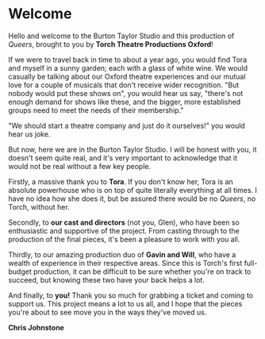 # Welcome

Hello and welcome to the Burton Taylor Studio and this production of _Queers_,
brought to you by **Torch Theatre Productions Oxford**!

If we were to travel back in time to about a year ago, you would find Tora and
myself in a sunny garden; each with a glass of white wine. We would casually be
talking about our Oxford theatre experiences and our mutual love for a couple of
musicals that don't receive wider recognition. "But nobody would put these shows
on", you would hear us say, "there's not enough demand for shows like these, and
the bigger, more established groups need to meet the needs of their membership."

"We should start a theatre company and just do it ourselves!" you would hear us
joke.

But now, here we are in the Burton Taylor Studio. I will be honest with you, it
doesn't seem quite real, and it's very important to acknowledge that it would not
be real without a few key people.

Firstly, a massive thank you to **Tora**. If you don't know her, Tora is an
absolute powerhouse who is on top of quite literally everything at all times. I
have no idea how she does it, but be assured there would be no _Queers_, no
Torch, without her.

Secondly, to **our cast and directors** (not you, Glen), who have been so
enthusiastic and supportive of the project. From casting through to the
production of the final pieces, it's been a pleasure to work with you all.

Thirdly, to our amazing production duo of **Gavin and Will**, who have a wealth
of experience in their respective areas. Since this is Torch's first full-budget
production, it can be difficult to be sure whether you're on track to succeed,
but knowing these two have your back helps a lot.

And finally, to **you!** Thank you so much for grabbing a ticket and coming to
support us. This project means a lot to us all, and I hope that the
pieces you're about to see move you in the ways they've moved us.

**Chris Johnstone**
